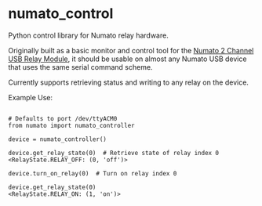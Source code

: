 # numato_control
Python control library for Numato relay hardware.

Originally built as a basic monitor and control tool for the
[Numato 2 Channel USB Relay Module](https://docs.numato.com/doc/2-channel-usb-relay-module/), it should be usable on almost any Numato USB device that uses
the same serial command scheme.

Currently supports retrieving status and writing to any relay on the device.

Example Use:

```

# Defaults to port /dev/ttyACM0
from numato import numato_controller

device = numato_controller()

device.get_relay_state(0)  # Retrieve state of relay index 0
<RelayState.RELAY_OFF: (0, 'off')>

device.turn_on_relay(0)  # Turn on relay index 0

device.get_relay_state(0)
<RelayState.RELAY_ON: (1, 'on')>
```
